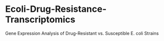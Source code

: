 # Ecoli-Drug-Resistance-Transcriptomics
Gene Expression Analysis of Drug-Resistant vs. Susceptible E. coli Strains
